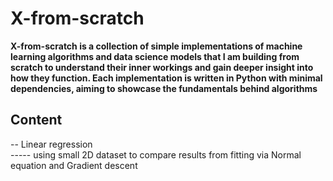 # X-from-scratch
<b>X-from-scratch is a collection of simple implementations of machine learning algorithms and data science models that I am building from scratch to understand their inner workings and gain deeper insight into how they function. Each implementation is written in Python with minimal dependencies, aiming to showcase the fundamentals behind algorithms</b>

<h2>Content</h2>
-- Linear regression<br>
----- using small 2D dataset to compare results from fitting via Normal equation and Gradient descent


